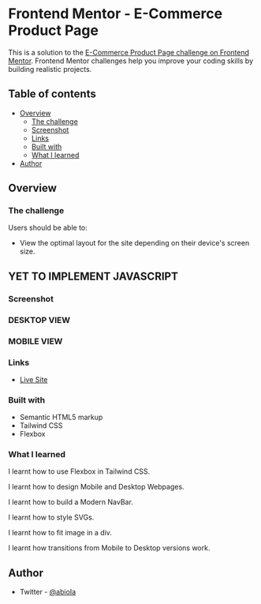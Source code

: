 # Frontend Mentor - E-Commerce Product Page

This is a solution to the [E-Commerce Product Page challenge on Frontend Mentor](https://www.frontendmentor.io/challenges/ecommerce-product-page-UPsZ9MJp6). 
Frontend Mentor challenges help you improve your coding skills by building realistic projects. 

## Table of contents

- [Overview](#overview)
  - [The challenge](#the-challenge)
  - [Screenshot](#screenshot)
  - [Links](#links)
  - [Built with](#built-with)
  - [What I learned](#what-i-learned)
- [Author](#author)

## Overview

### The challenge

Users should be able to:

- View the optimal layout for the site depending on their device's screen size.
<div>
  <h2> YET TO IMPLEMENT JAVASCRIPT </h2>
</div>

### Screenshot

<p align="center">
 <h3>DESKTOP VIEW</h3>
<!-- <img src="https://github.com/bheelz/Testimonials-Grid-Section/blob/main/design/Desktop.png"> -->
</p>


<p align="center">
 <h3>MOBILE VIEW</h3>
<!-- <img src="https://github.com/bheelz/Testimonials-Grid-Section/blob/main/design/Mobile.png"> -->
</p>

### Links
- [Live Site](https://bheelz.github.io/eCommerceLandingPage/)

### Built with

- Semantic HTML5 markup
- Tailwind CSS
- Flexbox

### What I learned

<p> I learnt how to use Flexbox in Tailwind CSS. </p>
<p> I learnt how to design Mobile and Desktop Webpages. </p>
<p> I learnt how to build a Modern NavBar. </p>
<p> I learnt how to style SVGs. </p>
<p> I learnt how to fit image in a div. </p>
<p> I learnt how transitions from Mobile to Desktop versions work. </p>

## Author

- Twitter - [@abioIa](https://www.twitter.com/abioIa)

